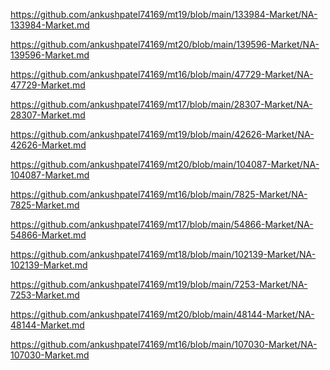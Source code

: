 <p><a href="https://github.com/ankushpatel74169/mt19/blob/main/133984-Market/NA-133984-Market.md">https://github.com/ankushpatel74169/mt19/blob/main/133984-Market/NA-133984-Market.md</a></p><p><a href="https://github.com/ankushpatel74169/mt20/blob/main/139596-Market/NA-139596-Market.md">https://github.com/ankushpatel74169/mt20/blob/main/139596-Market/NA-139596-Market.md</a></p><p><a href="https://github.com/ankushpatel74169/mt16/blob/main/47729-Market/NA-47729-Market.md">https://github.com/ankushpatel74169/mt16/blob/main/47729-Market/NA-47729-Market.md</a></p><p><a href="https://github.com/ankushpatel74169/mt17/blob/main/28307-Market/NA-28307-Market.md">https://github.com/ankushpatel74169/mt17/blob/main/28307-Market/NA-28307-Market.md</a></p><p><a href="https://github.com/ankushpatel74169/mt19/blob/main/42626-Market/NA-42626-Market.md">https://github.com/ankushpatel74169/mt19/blob/main/42626-Market/NA-42626-Market.md</a></p><p><a href="https://github.com/ankushpatel74169/mt20/blob/main/104087-Market/NA-104087-Market.md">https://github.com/ankushpatel74169/mt20/blob/main/104087-Market/NA-104087-Market.md</a></p><p><a href="https://github.com/ankushpatel74169/mt16/blob/main/7825-Market/NA-7825-Market.md">https://github.com/ankushpatel74169/mt16/blob/main/7825-Market/NA-7825-Market.md</a></p><p><a href="https://github.com/ankushpatel74169/mt17/blob/main/54866-Market/NA-54866-Market.md">https://github.com/ankushpatel74169/mt17/blob/main/54866-Market/NA-54866-Market.md</a></p><p><a href="https://github.com/ankushpatel74169/mt18/blob/main/102139-Market/NA-102139-Market.md">https://github.com/ankushpatel74169/mt18/blob/main/102139-Market/NA-102139-Market.md</a></p><p><a href="https://github.com/ankushpatel74169/mt19/blob/main/7253-Market/NA-7253-Market.md">https://github.com/ankushpatel74169/mt19/blob/main/7253-Market/NA-7253-Market.md</a></p><p><a href="https://github.com/ankushpatel74169/mt20/blob/main/48144-Market/NA-48144-Market.md">https://github.com/ankushpatel74169/mt20/blob/main/48144-Market/NA-48144-Market.md</a></p><p><a href="https://github.com/ankushpatel74169/mt16/blob/main/107030-Market/NA-107030-Market.md">https://github.com/ankushpatel74169/mt16/blob/main/107030-Market/NA-107030-Market.md</a></p>
